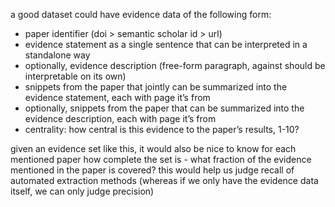 a good dataset could have evidence data of the following form:
- paper identifier (doi > semantic scholar id > url)
- evidence statement as a single sentence that can be interpreted in a standalone way
- optionally, evidence description (free-form paragraph, against should be interpretable on its own)
- snippets from the paper that jointly can be summarized into the evidence statement, each with page it’s from
- optionally, snippets from the paper that can be summarized into the evidence description, each with page it’s from
- centrality: how central is this evidence to the paper’s results, 1-10?

given an evidence set like this, it would also be nice to know for each mentioned paper how complete the set is - what fraction of the evidence mentioned in the paper is covered? this would help us judge recall of automated extraction methods (whereas if we only have the evidence data itself, we can only judge precision)

